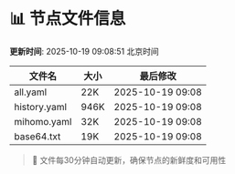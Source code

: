 # 📊 节点文件信息

**更新时间**: 2025-10-19 09:08:51 北京时间

| 文件名 | 大小 | 最后修改 |
|--------|------|----------|
| all.yaml | 22K | 2025-10-19 09:08 |
| history.yaml | 946K | 2025-10-19 09:08 |
| mihomo.yaml | 32K | 2025-10-19 09:08 |
| base64.txt | 19K | 2025-10-19 09:08 |

> 🔄 文件每30分钟自动更新，确保节点的新鲜度和可用性
